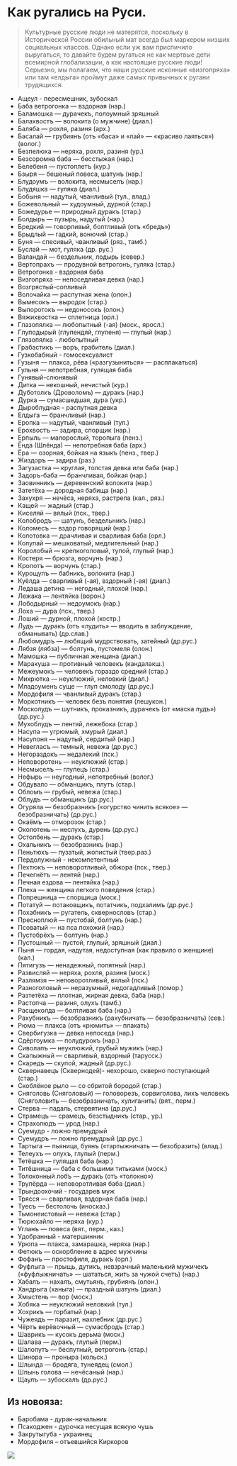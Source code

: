# Как ругались на Руси.
> Культурные русские люди не матерятся, поскольку в Исторической России обильный мат всегда был маркером низших
социальных классов. Однако если уж вам приспичило выругаться, то давайте будем ругаться не как мертвые дети всемирной
глобализации, а как настоящие русские люди! Серьезно, мы полагаем, что наши русские исконные «визгопряха» или там
«елдыга» проймут даже самых привычных к ругани трудящихся. 

- Ащеул - пересмешник, зубоскал
- Баба ветрогонка — вздорная (нар.)
- Баламошка — дурачекъ, полоумный зряшный
- Балахвостъ — волокита (о мужчине) (диал.)
- Баляба — рохля, разиня (арх.)
- Басалай — грубиянъ (отъ «баса» и «лай» — «красиво лаяться») (волог.)
- Безпелюха — неряха, рохля, разиня (ур.)
- Безсоромна баба — бесстыжая (нар.)
- Белебеня — пустоплетъ (кур.)
- Бзыря — бешеный повеса, шатунъ (нар.)
- Блудоумъ — волокита, несмыселъ (нар.)
- Блудяшка — гуляка (диал.)
- Бобыня — надутый, чванливый (тул., влад.)
- Божевольный — худоумный, дурной (стар.)
- Божедурье — природный дуракъ (стар.)
- Болдырь — пузырь, надутый (нар.)
- Бредкий — говорливый, болтливый (отъ «бредъ»)
- Брыдлый — гадкий, вонючий (стар.)
- Буня — спесивый, чванливый (ряз., тамб.)
- Буслай — мот, гуляка (др. рус.)
- Валандай — бездельник, лодырь (север.)
- Вертопрахъ — продувной ветрогонъ, гуляка (стар.)
- Ветрогонка - вздорная баба
- Визгопряха — непоседливая девка (нар.)
- Возгрястый-сопливый
- Волочайка — распутная жена (олон.)
- Вымесокъ — выродок (стар.)
- Выпоротокъ — недоносокъ (олон.)
- Вяжихвостка — сплетница (орл.)
- Глазопялка — любопытный (-ая) (моск., яросл.)
- Глуподырый (глупендяй, глупеня) — глупый (нар.)
- Глязопялка - любопытный
- Грабастикъ — воръ, грабитель (диал.)
- Гузкобабный - гомосексуалист
- Гузыня — плакса, рёва («разгузыниться» — расплакаться)
- Гульня — непотребная, гулящая баба
- Гунявый-слюнявый
- Дитка — некошный, нечистый (кур.)
- Дуботолкъ (Дроволомъ) — дуракъ (нар.)
- Дурка — сумасшедшая, дура (укр.)
- Дыроблудная - распутная девка
- Елдыга — бранчливый (нар.)
- Еропка — надутый, чванливый (тул.)
- Ерохвостъ — задира, спорщик (нар.)
- Ерпыль — малорослый, торопыга (пенз.)
- Ёнда (Шлёнда) — непотребная баба (арх.)
- Ёра — озорная, бойкая на языкъ (пенз., твер.)
- Жиздоръ — задира (раз.)
- Загузастка — круглая, толстая девка или баба (нар.)
- Задоръ-баба — бранчливая, бойкая (нар.)
- Заовинникъ — деревенский волокита (нар.)
- Затетёха — дородная бабища (нар.)
- Захухря — нечёса, неряха, растрепа (кал., ряз.)
- Кащей — жадный (стар.)
- Киселяй — вялый (пск., твер.)
- Колобродъ — шатунъ, бездельникъ (нар.)
- Коломесъ — вздор говорящий (нар.)
- Колотовка — драчливая и сварливая баба (орл.)
- Колупай — мешковатый, медлительный (нар.)
- Королобый — крепкоголовый, тупой, глупый (нар.)
- Костеря — брюзга, ворчунъ (нар.)
- Кропотъ — ворчунъ (стар.)
- Курощупъ — бабникъ, волокита (нар.)
- Куёлда — сварливый (-ая), вздорный (-ая) (диал.)
- Ледаша детина — негодный, плохой (нар.)
- Лежака — лентяйка (ворон.)
- Лободырный — недоумокъ (нар.)
- Лоха — дура (пск., твер.)
- Лоший — дурной, плохой (костр.)
- Лудъ — дуракъ (отъ «лудить» — вводить в заблуждение, обманывать) (др.слав.)
- Любомудръ — любящий мудрствовать, затейный (др.рус.)
- Лябзя (лябза) — болтунъ, пустомеля (олон.)
- Мамошка — публичная женщина (диал.)
- Маракуша — противный человекъ (кандалакш.)
- Межеумокъ — человекъ гораздо средний (стар.)
- Михрютка — неуклюжий, неловкий (диал.)
- Младоуменъ суще — глуп смолоду (др.рус.)
- Мордофиля — чванливый дуракъ (стар.)
- Моркотникъ — человек безъ понятия (лешукон.)
- Москолудъ — шутникъ, проказникъ, дурачекъ (от «маска лудъ») (др.рус.)
- Мухоблудъ — лентяй, лежебока (стар.)
- Насупа — угрюмый, хмурый (диал.)
- Насупоня — надутый, сердитый (нар.)
- Невегласъ — темный, невежа (др.рус.)
- Негораздокъ — недалекий (пск.)
- Неповоротень — неуклюжий (стар.)
- Несмыселъ — глупецъ (стар.)
- Нефырь — неугодный, непотребный (волог.)
- Обдувало — обманщикъ, плутъ (стар.)
- Обломъ — грубый, невежа (стар.)
- Облудъ — обманщикъ (др.рус.)
- Огуряла — безобразникъ («огурство чинить всякое» — безобразничать) (др.рус.)
- Окаёмъ — отморозок (стар.)
- Околотень — неслухъ, дурень (др.рус.)
- Остолбень — дуракъ (стар.)
- Охальникъ — безобразникъ (нар.)
- Пеньтюхъ — пузатый, жопистый (твер.раз.)
- Пердолужный - некомпетентный
- Пехтюкъ — неповоротливый, обжора (пск., твер.)
- Печегнётъ — лентяй (нар.)
- Печная ездова — лентяйка (нар.)
- Плеха — женщина легкого поведения (стар.)
- Попрешница — спорщица (моск.)
- Потатуй — потаковщикъ, потатчикъ, подхалимъ (др.рус.)
- Похабникъ — ругатель, сквернословъ (стар.)
- Пресноплюй — пустобай, болтунъ (нар.)
- Псоватый — на пса похожий (нар.)
- Пустобрёхъ — болтунъ (нар.)
- Пустошный — пустой, глупый, зряшный (диал.)
- Пыня — гордая, надутая, недоступная (как правило о женщине) (кал.)
- Пятигузъ — ненадежный, попятный (нар.)
- Развисляй — неряха, рохля, разиня (моск.)
- Разлямзя — неповоротливый, вялый (пск.)
- Разноголовый — неразумный, недогадливый (помор.)
- Разтетёха — плотная, жирная девка, баба (нар.)
- Растопча — разиня, олухъ (тамб.)
- Расщеколда — болтливая баба (нар.)
- Рахубникъ — безобразникъ (рахубничать — безобразничать) (сев.)
- Рюма — плакса (отъ «рюмить» — плакать)
- Свербигузка — девка непоседа (нар.)
- Сдёргоумка — полудурокъ (нар.)
- Сиволапъ — неуклюжий, грубый мужикъ (нар.)
- Скапыжный — сварливый, вздорный (тарусск.)
- Скаредъ — скупой, жадный (др.рус.)
- Сквернавецъ (Сквернодей)- нехорошо, скверно поступающий (стар.)
- Скоблёное рыло — со сбритой бородой (стар.)
- Сняголовь (Сняголовый) — головорезъ, сорвиголова, лихъ человекъ (Сняголовить — безобразничать, хулиганить) (вят., перм.)
- Стерва — падаль, стервятина (др.рус.)
- Страмецъ — срамецъ, безстыдникъ (стар., ур.)
- Страхолюдъ — урод (нар.)
- Суемудр - ложно премудрый
- Суемудръ — ложно премудрый (др.рус.)
- Тартыга — пьяница, буянъ («тартыжничать — безобразить) (влад.)
- Телеухъ — олухъ, глупый (перм.)
- Тетёшка — гулящая баба (нар.)
- Титёшница — баба с большими титьками (моск.)
- Толоконный лобъ — дуракъ (отъ «толокно»)
- Трупёрда — неповоротливая баба (диал.)
- Трындоохочий - государев муж
- Трясся — сварливая, вздорная баба (нар.)
- Туесъ — бестолочь (иносказ.)
- Тьмонеистовый — невежа (стар.)
- Тюрюхайло — неряха (кур.)
- Угланъ — повеса (вят., перм., каз.)
- Удобранный - матершинник
- Урюпа — плакса, замарашка, неряха (нар.)
- Фетюкъ — оскорбление в адрес мужчины
- Фофанъ — простофиля, дуракъ (орл.)
- Фуфлыга — прыщь, дутикъ, невзрачный маленький мужичекъ («фуфлыжничать» — шататься, жить за чужой счетъ) (нар.)
- Хабалъ — нахалъ, смутьянъ, грубиянъ (олон.)
- Хандрыга (ханыга) — праздный шатунъ (диал.)
- Хмыстень — вор (моск.)
- Хобяка — неуклюжий неловкий (тул.)
- Хохрикъ — горбатый (нар.)
- Чужеядъ — паразит, нахлебник (др.рус.)
- Чёртъ верёвочный — сумасбродъ (стар.)
- Шаврикъ — кусокъ дерьма (моск.)
- Шалава — дуракъ, глупый (перм.)
- Шалопутъ — беспутный, ветрогонъ (стар.)
- Шинора — проныра (кольск.)
- Шлында — бродяга, тунеядец (смол.)
- Шпынь голова — нечёсаный (нар.)
- Щаулъ — зубоскалъ (др.рус.)
 
## Из новояза:
- Баробама - дурак-начальник
- Псакоджен - дурочка несущая всякую чушь
- Закрутыгуба - украинец
- Мордофиля – отъевшийся Киркоров

![](/images/Humor/mordofilya.jpg)


